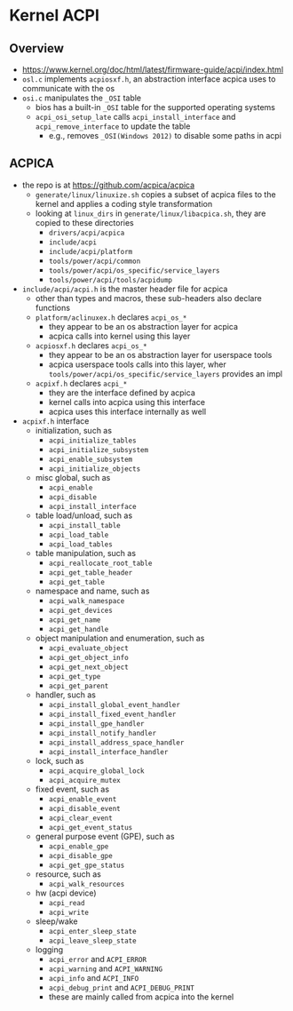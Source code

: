 Kernel ACPI
===========

## Overview

- <https://www.kernel.org/doc/html/latest/firmware-guide/acpi/index.html>
- `osl.c` implements `acpiosxf.h`, an abstraction interface acpica uses to
  communicate with the os
- `osi.c` manipulates the `_OSI` table
  - bios has a built-in `_OSI` table for the supported operating systems
  - `acpi_osi_setup_late` calls `acpi_install_interface` and
    `acpi_remove_interface` to update the table
    - e.g., removes `_OSI(Windows 2012)` to disable some paths in acpi

## ACPICA

- the repo is at <https://github.com/acpica/acpica>
  - `generate/linux/linuxize.sh` copies a subset of acpica files to the kernel
    and applies a coding style transformation
  - looking at `linux_dirs` in `generate/linux/libacpica.sh`, they are copied
    to these directories
    - `drivers/acpi/acpica`
    - `include/acpi`
    - `include/acpi/platform`
    - `tools/power/acpi/common`
    - `tools/power/acpi/os_specific/service_layers`
    - `tools/power/acpi/tools/acpidump`
- `include/acpi/acpi.h` is the master header file for acpica
  - other than types and macros, these sub-headers also declare functions
  - `platform/aclinuxex.h` declares `acpi_os_*`
    - they appear to be an os abstraction layer for acpica
    - acpica calls into kernel using this layer
  - `acpiosxf.h` declares `acpi_os_*`
    - they appear to be an os abstraction layer for userspace tools
    - acpica userspace tools calls into this layer, wher
      `tools/power/acpi/os_specific/service_layers` provides an impl
  - `acpixf.h` declares `acpi_*`
    - they are the interface defined by acpica
    - kernel calls into acpica using this interface
    - acpica uses this interface internally as well
- `acpixf.h` interface
  - initialization, such as
    - `acpi_initialize_tables`
    - `acpi_initialize_subsystem`
    - `acpi_enable_subsystem`
    - `acpi_initialize_objects`
  - misc global, such as
    - `acpi_enable`
    - `acpi_disable`
    - `acpi_install_interface`
  - table load/unload, such as
    - `acpi_install_table`
    - `acpi_load_table`
    - `acpi_load_tables`
  - table manipulation, such as
    - `acpi_reallocate_root_table`
    - `acpi_get_table_header`
    - `acpi_get_table`
  - namespace and name, such as
    - `acpi_walk_namespace`
    - `acpi_get_devices`
    - `acpi_get_name`
    - `acpi_get_handle`
  - object manipulation and enumeration, such as
    - `acpi_evaluate_object`
    - `acpi_get_object_info`
    - `acpi_get_next_object`
    - `acpi_get_type`
    - `acpi_get_parent`
  - handler, such as
    - `acpi_install_global_event_handler`
    - `acpi_install_fixed_event_handler`
    - `acpi_install_gpe_handler`
    - `acpi_install_notify_handler`
    - `acpi_install_address_space_handler`
    - `acpi_install_interface_handler`
  - lock, such as
    - `acpi_acquire_global_lock`
    - `acpi_acquire_mutex`
  - fixed event, such as
    - `acpi_enable_event`
    - `acpi_disable_event`
    - `acpi_clear_event`
    - `acpi_get_event_status`
  - general purpose event (GPE), such as
    - `acpi_enable_gpe`
    - `acpi_disable_gpe`
    - `acpi_get_gpe_status`
  - resource, such as
    - `acpi_walk_resources`
  - hw (acpi device)
    - `acpi_read`
    - `acpi_write`
  - sleep/wake
    - `acpi_enter_sleep_state`
    - `acpi_leave_sleep_state`
  - logging
    - `acpi_error` and `ACPI_ERROR`
    - `acpi_warning` and `ACPI_WARNING`
    - `acpi_info` and `ACPI_INFO`
    - `acpi_debug_print` and `ACPI_DEBUG_PRINT`
    - these are mainly called from acpica into the kernel
